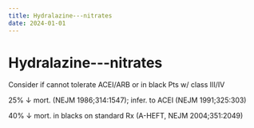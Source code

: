 ```yaml
---
title: Hydralazine---nitrates
date: 2024-01-01
---
```

# Hydralazine---nitrates


Consider if cannot tolerate ACEI/ARB or in black Pts w/ class III/IV

25% ↓ mort. (NEJM 1986;314:1547); infer. to ACEI (NEJM 1991;325:303)

40% ↓ mort. in blacks on standard Rx (A-HEFT, NEJM 2004;351:2049)
